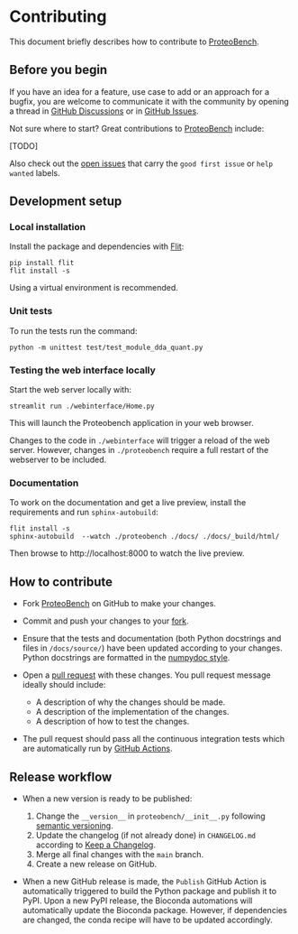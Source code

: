 # Contributing

This document briefly describes how to contribute to
[ProteoBench](https://github.com/proteobench/proteobench).



## Before you begin

If you have an idea for a feature, use case to add or an approach for a bugfix,
you are welcome to communicate it with the community by opening a
thread in
[GitHub Discussions](https://github.com/proteobench/proteobench/discussions)
or in [GitHub Issues](https://github.com/proteobench/proteobench/issues).

Not sure where to start? Great contributions to
[ProteoBench](https://github.com/proteobench/proteobench) include:

[TODO]

Also check out the [open issues](https://github.com/proteobench/proteobench/issues?q=is%3Aissue+is%3Aopen+label%3A%22good+first+issue%22+label%3A%22help+wanted%22)
that carry the `good first issue` or `help wanted` labels.


## Development setup

### Local installation
Install the package and dependencies with [Flit](https://flit.pypa.io/en/stable/):

```
pip install flit
flit install -s
```

Using a virtual environment is recommended.


### Unit tests

To run the tests run the command:

```
python -m unittest test/test_module_dda_quant.py
```


### Testing the web interface locally

Start the web server locally with:

```
streamlit run ./webinterface/Home.py
```

This will launch the Proteobench application in your web browser.


Changes to the code in `./webinterface` will trigger a reload of the web server.
However, changes in `./proteobench` require a full restart of the webserver
to be included.


### Documentation

To work on the documentation and get a live preview, install the requirements
and run `sphinx-autobuild`:

```
flit install -s
sphinx-autobuild  --watch ./proteobench ./docs/ ./docs/_build/html/
```

Then browse to http://localhost:8000 to watch the live preview.


## How to contribute

- Fork [ProteoBench](https://github.com/proteobench/proteobench) on GitHub to
  make your changes.
- Commit and push your changes to your
  [fork](https://help.github.com/articles/pushing-to-a-remote/).
- Ensure that the tests and documentation (both Python docstrings and files in
  `/docs/source/`) have been updated according to your changes. Python
  docstrings are formatted in the
  [numpydoc style](https://numpydoc.readthedocs.io/en/latest/format.html).
- Open a
  [pull request](https://help.github.com/articles/creating-a-pull-request/)
  with these changes. You pull request message ideally should include:

    - A description of why the changes should be made.
    - A description of the implementation of the changes.
    - A description of how to test the changes.

- The pull request should pass all the continuous integration tests which are
  automatically run by
  [GitHub Actions](https://github.com/proteobench/proteobench/actions).



## Release workflow

- When a new version is ready to be published:

    1. Change the `__version__` in `proteobench/__init__.py` following
       [semantic versioning](https://semver.org/).
    2. Update the changelog (if not already done) in `CHANGELOG.md` according to
       [Keep a Changelog](https://keepachangelog.com/en/1.0.0/).
    3. Merge all final changes with the `main` branch.
    4. Create a new release on GitHub.

- When a new GitHub release is made, the `Publish` GitHub Action is automatically
  triggered to build the Python package and publish it to PyPI. Upon a new PyPI release,
  the Bioconda automations will automatically update the Bioconda package. However,
  if dependencies are changed, the conda recipe will have to be updated accordingly.

